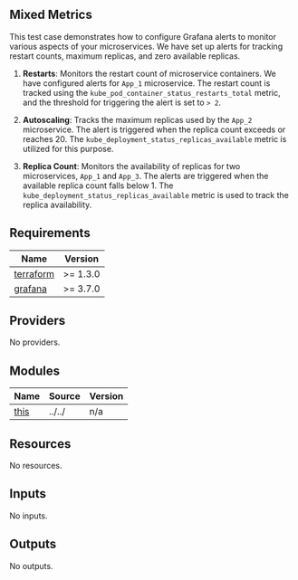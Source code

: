 ## Mixed Metrics
This test case demonstrates how to configure Grafana alerts to monitor various aspects of your microservices. We have set up alerts for tracking restart counts, maximum replicas, and zero available replicas.

1. **Restarts**: Monitors the restart count of microservice containers. We have configured alerts for `App_1` microservice. The restart count is tracked using the `kube_pod_container_status_restarts_total` metric, and the threshold for triggering the alert is set to `> 2`.

2. **Autoscaling**: Tracks the maximum replicas used by the `App_2` microservice. The alert is triggered when the replica count exceeds or reaches 20. The `kube_deployment_status_replicas_available` metric is utilized for this purpose.

3. **Replica Count**: Monitors the availability of replicas for two microservices, `App_1` and `App_3`. The alerts are triggered when the available replica count falls below 1. The `kube_deployment_status_replicas_available` metric is used to track the replica availability.
<!-- BEGINNING OF PRE-COMMIT-TERRAFORM DOCS HOOK -->
## Requirements

| Name | Version |
|------|---------|
| <a name="requirement_terraform"></a> [terraform](#requirement\_terraform) | >= 1.3.0 |
| <a name="requirement_grafana"></a> [grafana](#requirement\_grafana) | >= 3.7.0 |

## Providers

No providers.

## Modules

| Name | Source | Version |
|------|--------|---------|
| <a name="module_this"></a> [this](#module\_this) | ../../ | n/a |

## Resources

No resources.

## Inputs

No inputs.

## Outputs

No outputs.
<!-- END OF PRE-COMMIT-TERRAFORM DOCS HOOK -->
